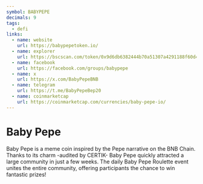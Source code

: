 ```yaml
---
symbol: BABYPEPE
decimals: 9
tags:
  - defi
links:
  - name: website
    url: https://babypepetoken.io/
  - name: explorer
    url: https://bscscan.com/token/0x9d6db6382444b70a51307a4291188f60d4eef205
  - name: facebook
    url: https://facebook.com/groups/babypepe
  - name: x
    url: https://x.com/BabyPepeBNB
  - name: telegram
    url: https://t.me/BabyPepeBep20
  - name: coinmarketcap
    url: https://coinmarketcap.com/currencies/baby-pepe-io/
---
```


# Baby Pepe

Baby Pepe is a meme coin inspired by the Pepe narrative on the BNB Chain. Thanks to its charm -audited by CERTIK- Baby Pepe quickly attracted a large community in just a few weeks. The daily Baby Pepe Roulette event unites the entire community, offering participants the chance to win fantastic prizes!
